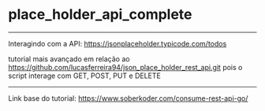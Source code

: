 # place_holder_api_complete

---

Interagindo com a API: https://jsonplaceholder.typicode.com/todos

tutorial mais avançado em relação ao https://github.com/lucasferreira94/json_place_holder_rest_api.git pois o script interage com GET, POST, PUT e DELETE

---

Link base do tutorial: https://www.soberkoder.com/consume-rest-api-go/
